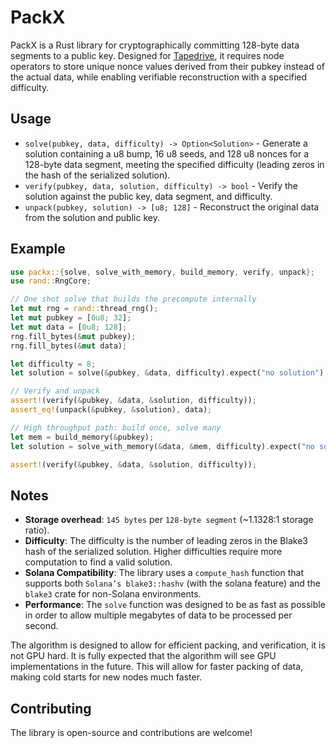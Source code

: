 # PackX

PackX is a Rust library for cryptographically committing 128-byte data segments to a public key. Designed for [Tapedrive](https://tapedrive.io), it requires node operators to store unique nonce values derived from their pubkey instead of the actual data, while enabling verifiable reconstruction with a specified difficulty.

## Usage

- `solve(pubkey, data, difficulty) -> Option<Solution>` - Generate a solution containing a u8 bump, 16 u8 seeds, and 128 u8 nonces for a 128-byte data segment, meeting the specified difficulty (leading zeros in the hash of the serialized solution).
- `verify(pubkey, data, solution, difficulty) -> bool` - Verify the solution against the public key, data segment, and difficulty.
- `unpack(pubkey, solution) -> [u8; 128]` - Reconstruct the original data from the solution and public key.


## Example

```rust
use packx::{solve, solve_with_memory, build_memory, verify, unpack};
use rand::RngCore;

// One shot solve that builds the precompute internally
let mut rng = rand::thread_rng();
let mut pubkey = [0u8; 32];
let mut data = [0u8; 128];
rng.fill_bytes(&mut pubkey);
rng.fill_bytes(&mut data);

let difficulty = 8;
let solution = solve(&pubkey, &data, difficulty).expect("no solution");

// Verify and unpack
assert!(verify(&pubkey, &data, &solution, difficulty));
assert_eq!(unpack(&pubkey, &solution), data);

// High throughput path: build once, solve many
let mem = build_memory(&pubkey);
let solution = solve_with_memory(&data, &mem, difficulty).expect("no solution");

assert!(verify(&pubkey, &data, &solution, difficulty));
```

## Notes

- **Storage overhead**: `145 bytes` per `128-byte segment` (~1.1328:1 storage ratio).
- **Difficulty**: The difficulty is the number of leading zeros in the Blake3 hash of the serialized solution. Higher difficulties require more computation to find a valid solution.
- **Solana Compatibility**: The library uses a `compute_hash` function that supports both `Solana’s blake3::hashv` (with the solana feature) and the `blake3` crate for non-Solana environments.
- **Performance**: The `solve` function was designed to be as fast as possible in order to allow multiple megabytes of data to be processed per second.

The algorithm is designed to allow for efficient packing, and verification, it is not GPU hard. It is fully expected that the algorithm will see GPU implementations in the future. This will allow for faster packing of data, making cold starts for new nodes much faster.

## Contributing

The library is open-source and contributions are welcome!
